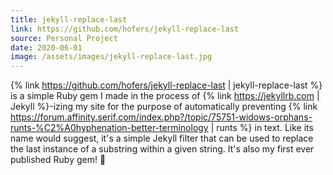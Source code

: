 ```yaml
---
title: jekyll-replace-last
link: https://github.com/hofers/jekyll-replace-last
source: Personal Project
date: 2020-06-01
image: /assets/images/jekyll-replace-last.jpg
---
```

{% link https://github.com/hofers/jekyll-replace-last | jekyll-replace-last %} is a simple Ruby gem I made in the process of {% link https://jekyllrb.com | Jekyll %}-izing my site for the purpose of automatically preventing {% link https://forum.affinity.serif.com/index.php?/topic/75751-widows-orphans-runts-%C2%A0hyphenation-better-terminology | runts %} in text. Like its name would suggest, it's a simple Jekyll filter that can be used to replace the last instance of a substring within a given string. It's also my first ever published Ruby gem!&nbsp;:tada: